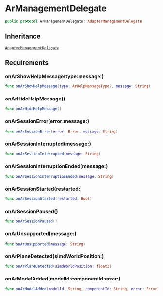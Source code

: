 # ArManagementDelegate

``` swift
public protocol ArManagementDelegate: AdapterManagementDelegate
```

## Inheritance

[`AdapterManagementDelegate`](api-reference/AdapterManagementDelegate)

## Requirements

### onArShowHelpMessage(type:​message:​)

``` swift
func onArShowHelpMessage(type: ArHelpMessageType?, message: String)
```

### onArHideHelpMessage()

``` swift
func onArHideHelpMessage()
```

### onArSessionError(error:​message:​)

``` swift
func onArSessionError(error: Error, message: String)
```

### onArSessionInterrupted(message:​)

``` swift
func onArSessionInterrupted(message: String)
```

### onArSessionInterruptionEnded(message:​)

``` swift
func onArSessionInterruptionEnded(message: String)
```

### onArSessionStarted(restarted:​)

``` swift
func onArSessionStarted(restarted: Bool)
```

### onArSessionPaused()

``` swift
func onArSessionPaused()
```

### onArUnsupported(message:​)

``` swift
func onArUnsupported(message: String)
```

### onArPlaneDetected(simdWorldPosition:​)

``` swift
func onArPlaneDetected(simdWorldPosition: float3)
```

### onArModelAdded(modelId:​componentId:​error:​)

``` swift
func onArModelAdded(modelId: String, componentId: String, error: Error?)
```
